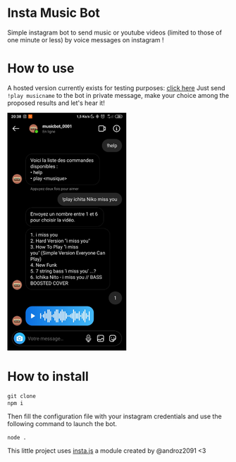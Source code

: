 # Insta Music Bot

Simple instagram bot to send music or youtube videos (limited to those of one minute or less) by voice messages on instagram !

# How to use

A hosted version currently exists for testing purposes: [click here](https://www.instagram.com/musicbot_0001/)
Just send `!play musicname` to the bot in private message, make your choice among the proposed results and let's hear it!

<img width="270" height="540" src="./assets/screenshot.jpg">

# How to install

```
git clone 
npm i
```

Then fill the configuration file with your instagram credentials and use the following command to launch the bot.

```
node .
```

This little project uses [insta.js](https://github.com/Androz2091/insta.js) a module created by @androz2091 <3